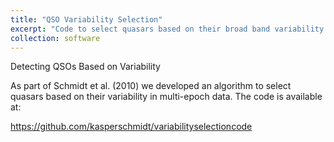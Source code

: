 ```yaml
---
title: "QSO Variability Selection"
excerpt: "Code to select quasars based on their broad band variability signatures"
collection: software
---
```

Detecting QSOs Based on Variability

As part of Schmidt et al. (2010) we developed an algorithm to select quasars based on their variability in multi-epoch data. The code is available at:

<https://github.com/kasperschmidt/variabilityselectioncode>
